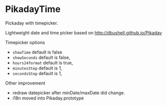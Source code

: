 PikadayTime
========

Pickaday with timepicker.

Lightweight date and time picker based on  http://dbushell.github.io/Pikaday

Timepicker options
* `showTime` default is false
* `showSeconds` default is false,
* `hours24format` default is true,
* `minutesStep` default is 1,
* `secondsStep` default is 1,

Other improvement
* redraw datepicker after minDate/maxDate did change.
* i18n moved into Pikaday.prototype
